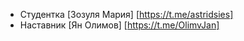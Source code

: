 * Студентка [Зозуля Мария] [https://t.me/astridsies]
* Наставник [Ян Олимов] [https://t.me/OlimvJan]
